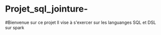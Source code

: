 # Projet_sql_jointure-
#Bienvenue sur ce projet
Il vise à s'exercer sur les languanges SQL et DSL sur spark
